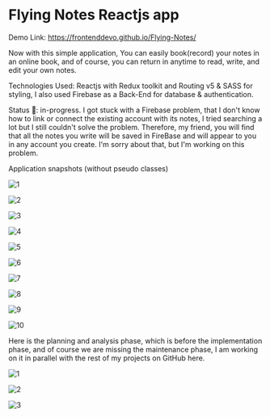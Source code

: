 # Flying Notes Reactjs app

Demo Link: https://frontenddevo.github.io/Flying-Notes/

Now with this simple application, You can easily book(record) your notes in an online book, and of course, you can return in anytime to read, write, and edit your own notes.

Technologies Used:
Reactjs with Redux toolkit and Routing v5 & SASS for styling, I also used Firebase as a Back-End for database & authentication.

Status 📶: in-progress.
I got stuck with a Firebase problem, that I don't know how to link or connect the existing account with its notes, I tried searching a lot but I still couldn't solve the problem.
Therefore, my friend, you will find that all the notes you write will be saved in FireBase and will appear to you in any account you create.
I'm sorry about that, but I'm working on this problem.

Application snapshots (without pseudo classes)

![1](https://user-images.githubusercontent.com/98362185/196167700-c43c0580-1ec2-4af6-85a6-994cb05ff869.png)

![2](https://user-images.githubusercontent.com/98362185/196167705-2505c75d-11e8-43d5-9091-e9ae3b747d22.png)

![3](https://user-images.githubusercontent.com/98362185/196167709-7de2df79-b972-427f-aa2d-dee923d56175.png)

![4](https://user-images.githubusercontent.com/98362185/196167739-496f37bd-bd72-4055-9dac-5e909d2af871.png)

![5](https://user-images.githubusercontent.com/98362185/196167748-27d00cae-259d-4134-826d-1806701cc8f2.png)

![6](https://user-images.githubusercontent.com/98362185/196167754-4932fa0a-3609-4500-9abf-6df2ac2793f4.png)

![7](https://user-images.githubusercontent.com/98362185/196167761-da5df656-e847-4928-aaee-407918a688e0.png)

![8](https://user-images.githubusercontent.com/98362185/196167782-6ece65a1-20c7-46a2-87a8-9753fe9bbb42.png)

![9](https://user-images.githubusercontent.com/98362185/196167834-73f53227-06ec-4cb6-8b40-61d31fe25842.png)

![10](https://user-images.githubusercontent.com/98362185/196167854-07060748-f0e7-423d-8705-d2399f5fddb4.png)


Here is the planning and analysis phase, which is before the implementation phase, and of course we are missing the maintenance phase, I am working on it in parallel with the rest of my projects on GitHub here.

![1](https://user-images.githubusercontent.com/98362185/196180127-8129e51d-4a45-48bf-91e5-7ed16766f3a4.jpeg)

![2](https://user-images.githubusercontent.com/98362185/196180134-c5a3daf8-4092-44e2-92d7-5cb8cb254320.jpeg)

![3](https://user-images.githubusercontent.com/98362185/196180137-9a6b4fb2-4032-48a0-a520-23f3c9d9d1c3.jpeg)

